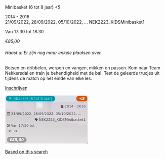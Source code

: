Minibasket (6 tot 8 jaar) *<5*

2014 - 2016  
21/09/2022, 28/09/2022, 05/10/2022, ... NEK2223\_KIDSMinibasket1  

Van 17:30 tot 18:30

*€85,00*

  

###### *Haast u! Er zijn nog maar enkele plaatsen over.*

  

Botsen en dribbelen, werpen en vangen, mikken en passen. Kom naar Team Nekkersdal en train je behendigheid met de bal. Test de geleerde trucjes uit tijdens de match op het einde van elke les.

[Inschrijven](https://tickets.vgc.be/activity/subscribe/NEK2223_KIDSMinibasket1)

![](81775.png)

[Based on this search](https://tickets.vgc.be/activity/index?&vrijeplaatsen=1&Age%5B%5D=4%2C6&entity=241)